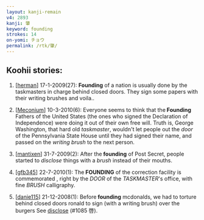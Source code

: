 ```yaml
---
layout: kanji-remain
v4: 2893
kanji: 肇
keyword: founding
strokes: 14
on-yomi: チョウ
permalink: /rtk/肇/
---
```


## Koohii stories: 

1) [<a href="http://kanji.koohii.com/profile/herman">herman</a>] 17-1-2009(27): <strong>Founding</strong> of a nation is usually done by the taskmasters in charge behind closed doors. They sign some papers with their writing brushes and voila..

2) [<a href="http://kanji.koohii.com/profile/Meconium">Meconium</a>] 10-3-2010(6): Everyone seems to think that the<strong> Founding</strong> Fathers of the United States (the ones who signed the Declaration of Independence) were doing it out of their own free will. Truth is, George Washington, that hard old <em>taskmaster</em>, wouldn&#039;t let people out the <em>door</em> of the Pennsylvania State House until they had signed their name, and passed on the <em>writing brush</em> to the next person.

3) [<a href="http://kanji.koohii.com/profile/mantixen">mantixen</a>] 31-7-2009(2): After the<strong> founding</strong> of Post Secret, people started to <em>disclose</em> things with a <em>brush</em> instead of their mouths.

4) [<a href="http://kanji.koohii.com/profile/gfb345">gfb345</a>] 22-7-2010(1): The<strong> FOUNDING</strong> of the correction facility is commemorated , right by the <em>DOOR</em> of the <em>TASKMASTER</em>&#039;s office, with fine <em>BRUSH</em> calligraphy.

5) [<a href="http://kanji.koohii.com/profile/danie115">danie115</a>] 21-12-2008(1): Before<strong> founding</strong> mcdonalds, we had to torture behind closed doors ronald to sign (with a writing brush) over the burgers See <a href="../v4/1085.html">disclose</a> (#1085 啓).

